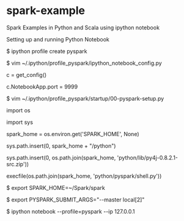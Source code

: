 # spark-example
Spark Examples in Python and Scala using ipython notebook

Setting up and running Python Notebook

$ ipython profile create pyspark

$ vim ~/.ipython/profile_pyspark/ipython_notebook_config.py

c = get_config()

c.NotebookApp.port = 9999

$ vim ~/.ipython/profile_pyspark/startup/00-pyspark-setup.py

import os

import sys

spark_home = os.environ.get('SPARK_HOME', None)

sys.path.insert(0, spark_home + "/python")

sys.path.insert(0, os.path.join(spark_home, 'python/lib/py4j-0.8.2.1-src.zip'))

execfile(os.path.join(spark_home, 'python/pyspark/shell.py'))

$ export SPARK_HOME=~/Spark/spark

$ export PYSPARK_SUBMIT_ARGS="--master local[2]"

$ ipython notebook --profile=pyspark --ip 127.0.0.1

